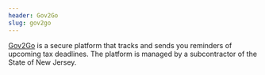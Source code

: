```yaml
---
header: Gov2Go
slug: gov2go
---
```

[Gov2Go](https://www.getgov2go.com/) is a secure platform that tracks and sends you reminders of upcoming tax deadlines. The platform is managed by a subcontractor of the State of New Jersey.
